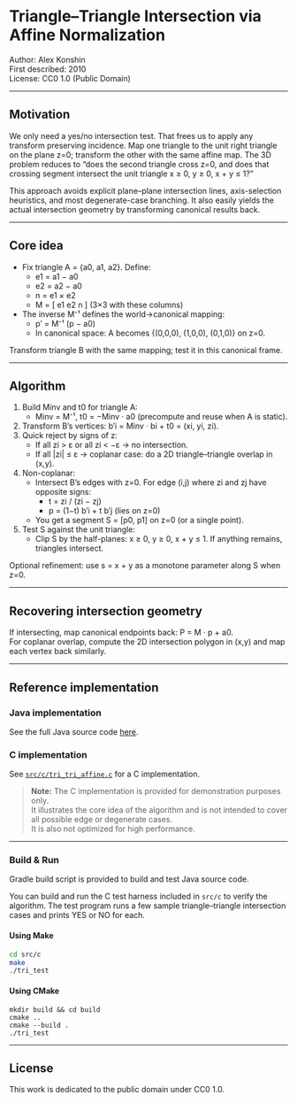 # Triangle–Triangle Intersection via Affine Normalization

Author: Alex Konshin  
First described: 2010  
License: CC0 1.0 (Public Domain)

---

## Motivation

We only need a yes/no intersection test. That frees us to apply any transform preserving incidence. Map one triangle to the unit right triangle on the plane z=0; transform the other with the same affine map. The 3D problem reduces to “does the second triangle cross z=0, and does that crossing segment intersect the unit triangle x ≥ 0, y ≥ 0, x + y ≤ 1?”

This approach avoids explicit plane–plane intersection lines, axis-selection heuristics, and most degenerate-case branching. It also easily yields the actual intersection geometry by transforming canonical results back.

---

## Core idea

- Fix triangle A = {a0, a1, a2}. Define:
  - e1 = a1 − a0
  - e2 = a2 − a0
  - n = e1 × e2
  - M = [ e1 e2 n ] (3×3 with these columns)
- The inverse M⁻¹ defines the world→canonical mapping:
  - p′ = M⁻¹ (p − a0)
  - In canonical space: A becomes {(0,0,0), (1,0,0), (0,1,0)} on z=0.

Transform triangle B with the same mapping; test it in this canonical frame.

<!-- TODO: Insert diagram of affine normalization here -->

---

## Algorithm

1. Build Minv and t0 for triangle A:
   - Minv = M⁻¹, t0 = −Minv · a0 (precompute and reuse when A is static).
2. Transform B’s vertices: b′i = Minv · bi + t0 = (xi, yi, zi).
3. Quick reject by signs of z:
   - If all zi > ε or all zi < −ε → no intersection.
   - If all |zi| ≤ ε → coplanar case: do a 2D triangle–triangle overlap in (x,y).
4. Non-coplanar:
   - Intersect B’s edges with z=0. For edge (i,j) where zi and zj have opposite signs:
     - t = zi / (zi − zj)
     - p = (1−t) b′i + t b′j (lies on z=0)
   - You get a segment S = [p0, p1] on z=0 (or a single point).
5. Test S against the unit triangle:
   - Clip S by the half-planes: x ≥ 0, y ≥ 0, x + y ≤ 1. If anything remains, triangles intersect.

Optional refinement: use s = x + y as a monotone parameter along S when z=0.

---

## Recovering intersection geometry

If intersecting, map canonical endpoints back: P = M · p + a0.  
For coplanar overlap, compute the 2D intersection polygon in (x,y) and map each vertex back similarly.

---

## Reference implementation

### Java implementation
See the full Java source code [here](src/main/java/com/alexkonshin/Face.java).

### C implementation
See [`src/c/tri_tri_affine.c`](src/c/tri_tri_affine.c) for a C implementation.
> **Note:** The C implementation is provided for demonstration purposes only.  
> It illustrates the core idea of the algorithm and is not intended to cover all possible edge or degenerate cases.  
> It is also not optimized for high performance.

---

### Build & Run

Gradle build script is provided to build and test Java source code.

You can build and run the C test harness included in `src/c` to verify the algorithm.
The test program runs a few sample triangle–triangle intersection cases and prints YES or NO for each.

#### Using Make
```bash
cd src/c
make
./tri_test
```

#### Using CMake
```cd src/c
mkdir build && cd build
cmake ..
cmake --build .
./tri_test
```

---

## License

This work is dedicated to the public domain under CC0 1.0.

